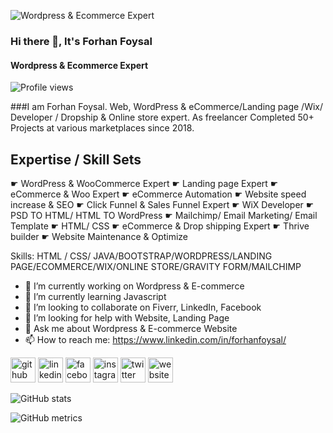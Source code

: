 ![Wordpress & Ecommerce Expert](https://media-exp1.licdn.com/dms/image/C5616AQEpoDtNlbfD5A/profile-displaybackgroundimage-shrink_200_800/0/1639566357670?e=1645056000&v=beta&t=Tp3h3KKKNz4frreilM9naNoITZ46DUfUzYJcok71k3c)

### Hi there 👋, It's Forhan Foysal
#### Wordpress & Ecommerce Expert
![Profile views](https://gpvc.arturio.dev/forhanfoysal) 

###I am Forhan Foysal. Web, WordPress & eCommerce/Landing page /Wix/ Developer / Dropship & Online store expert.
As freelancer Completed 50+ Projects at various marketplaces since 2018.


Expertise / Skill Sets
---------------------
☛ WordPress & WooCommerce Expert
☛ Landing page Expert
☛ eCommerce & Woo Expert
☛ eCommerce Automation
☛ Website speed increase & SEO
☛ Click Funnel & Sales Funnel Expert
☛ WiX Developer
☛ PSD TO HTML/ HTML TO WordPress
☛ Mailchimp/ Email Marketing/ Email Template
☛ HTML/ CSS
☛ eCommerce & Drop shipping Expert
☛ Thrive builder
☛ Website Maintenance & Optimize

Skills: HTML / CSS/ JAVA/BOOTSTRAP/WORDPRESS/LANDING PAGE/ECOMMERCE/WIX/ONLINE STORE/GRAVITY FORM/MAILCHIMP 

- 🔭 I’m currently working on Wordpress & E-commerce  
- 🌱 I’m currently learning Javascript 
- 👯 I’m looking to collaborate on Fiverr, LinkedIn, Facebook  
- 🤔 I’m looking for help with Website, Landing Page 
- 💬 Ask me about Wordpress & E-commerce Website 
- 📫 How to reach me: https://www.linkedin.com/in/forhanfoysal/ 


[<img src='https://cdn.jsdelivr.net/npm/simple-icons@3.0.1/icons/github.svg' alt='github' height='40'>](https://github.com/forhanfoysal)  [<img src='https://cdn.jsdelivr.net/npm/simple-icons@3.0.1/icons/linkedin.svg' alt='linkedin' height='40'>](https://www.linkedin.com/in/https://www.linkedin.com/in/forhanfoysal//)  [<img src='https://cdn.jsdelivr.net/npm/simple-icons@3.0.1/icons/facebook.svg' alt='facebook' height='40'>](https://www.facebook.com/https://www.facebook.com/forhanfoysall/)  [<img src='https://cdn.jsdelivr.net/npm/simple-icons@3.0.1/icons/instagram.svg' alt='instagram' height='40'>](https://www.instagram.com/https://www.instagram.com/forhan_foysal//)  [<img src='https://cdn.jsdelivr.net/npm/simple-icons@3.0.1/icons/twitter.svg' alt='twitter' height='40'>](https://twitter.com/https://twitter.com/Forhanfoysall)  [<img src='https://cdn.jsdelivr.net/npm/simple-icons@3.0.1/icons/icloud.svg' alt='website' height='40'>](Forhanfoysal.com)  

![GitHub stats](https://github-readme-stats.vercel.app/api?username=forhanfoysal&show_icons=true)  

![GitHub metrics](https://metrics.lecoq.io/forhanfoysal)  

 
